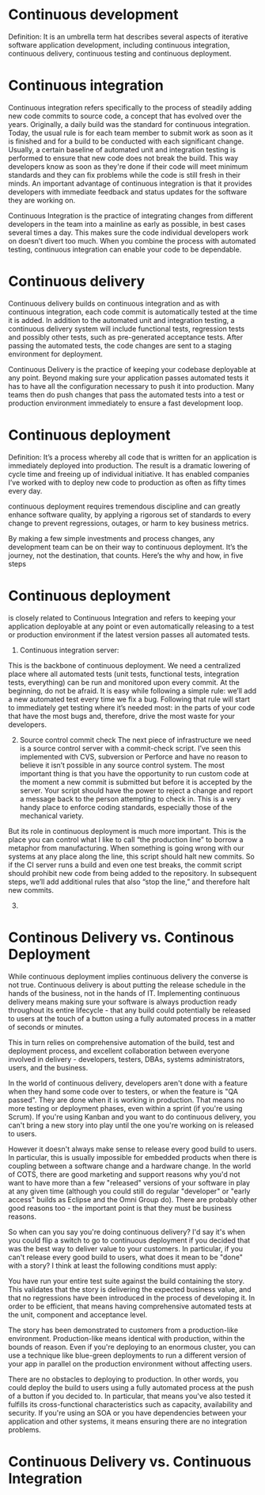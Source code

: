 # Continuous development
Definition: It is an umbrella term hat describes several aspects of iterative software application development, including continuous integration, continuous delivery, continuous testing and continuous deployment.


# Continuous integration
Continuous integration refers specifically to the process of steadily adding new code commits to source code, a concept that has evolved over the years. Originally, a daily build was the standard for continuous integration. Today, the usual rule is for each team member to submit work as soon as it is finished and for a build to be conducted with each significant change. Usually, a certain baseline of automated unit and integration testing is performed to ensure that new code does not break the build. This way developers know as soon as they're done if their code will meet minimum standards and they can fix problems while the code is still fresh in their minds. An important advantage of continuous integration is that it provides developers with immediate feedback and status updates for the software they are working on.

Continuous Integration is the practice of integrating changes from different developers in the team into a mainline as early as possible, in best cases several times a day. This makes sure the code individual developers work on doesn’t divert too much. When you combine the process with automated testing, continuous integration can enable your code to be dependable.


# Continuous delivery
Continuous delivery builds on continuous integration and as with continuous integration, each code commit is automatically tested at the time it is added. In addition to the automated unit and integration testing, a continuous delivery system will include functional tests, regression tests and possibly other tests, such as pre-generated acceptance tests. After passing the automated tests, the code changes are sent to a staging environment for deployment.

Continuous Delivery
is the practice of keeping your codebase deployable at any point. Beyond making sure your application passes automated tests it has to have all the configuration necessary to push it into production. Many teams then do push changes that pass the automated tests into a test or production environment immediately to ensure a fast development loop.


# Continuous deployment

Definition: 
It’s a process whereby all code that is written for an application is immediately deployed into production. The result is a dramatic lowering of cycle time and freeing up of individual initiative. It has enabled companies I’ve worked with to deploy new code to production as often as fifty times every day.

continuous deployment requires tremendous discipline and can greatly enhance software quality, by applying a rigorous set of standards to every change to prevent regressions, outages, or harm to key business metrics.

By making a few simple investments and process changes, any development team can be on their way to continuous deployment. It’s the journey, not the destination, that counts. Here’s the why and how, in five steps

# Continuous deployment

is closely related to Continuous Integration and refers to keeping your application deployable at any point or even automatically releasing to a test or production environment if the latest version passes all automated tests.



1. Continuous integration server:

This is the backbone of continuous deployment. We need a centralized place where all automated tests (unit tests, functional tests, integration tests, everything) can be run and monitored upon every commit.
At the beginning, do not be afraid. It is easy while following a simple rule: we’ll add a new automated test every time we fix a bug. Following that rule will start to immediately get testing where it’s needed most: in the parts of your code that have the most bugs and, therefore, drive the most waste for your developers. 

2. Source control commit check
The next piece of infrastructure we need is a source control server with a commit-check script. I’ve seen this implemented with CVS, subversion or Perforce and have no reason to believe it isn’t possible in any source control system. The most important thing is that you have the opportunity to run custom code at the moment a new commit is submitted but before it is accepted by the server. Your script should have the power to reject a change and report a message back to the person attempting to check in. This is a very handy place to enforce coding standards, especially those of the mechanical variety.

But its role in continuous deployment is much more important. This is the place you can control what I like to call “the production line” to borrow a metaphor from manufacturing. When something is going wrong with our systems at any place along the line, this script should halt new commits. So if the CI server runs a build and even one test breaks, the commit script should prohibit new code from being added to the repository. In subsequent steps, we’ll add additional rules that also “stop the line,” and therefore halt new commits.

3. 

# Continous Delivery vs. Continous Deployment

While continuous deployment implies continuous delivery the converse is not true. Continuous delivery is about putting the release schedule in the hands of the business, not in the hands of IT. Implementing continuous delivery means making sure your software is always production ready throughout its entire lifecycle - that any build could potentially be released to users at the touch of a button using a fully automated process in a matter of seconds or minutes.

This in turn relies on comprehensive automation of the build, test and deployment process, and excellent collaboration between everyone involved in delivery - developers, testers, DBAs, systems administrators, users, and the business.

In the world of continuous delivery, developers aren't done with a feature when they hand some code over to testers, or when the feature is "QA passed". They are done when it is working in production. That means no more testing or deployment phases, even within a sprint (if you're using Scrum). If you're using Kanban and you want to do continuous delivery, you can't bring a new story into play until the one you're working on is released to users.

However it doesn't always make sense to release every good build to users. In particular, this is usually impossible for embedded products when there is coupling between a software change and a hardware change. In the world of COTS, there are good marketing and support reasons why you'd not want to have more than a few "released" versions of your software in play at any given time (although you could still do regular "developer" or "early access" builds as Eclipse and the Omni Group do). There are probably other good reasons too - the important point is that they must be business reasons.

So when can you say you're doing continuous delivery? I'd say it's when you could flip a switch to go to continuous deployment if you decided that was the best way to deliver value to your customers. In particular, if you can't release every good build to users, what does it mean to be "done" with a story? I think at least the following conditions must apply:


You have run your entire test suite against the build containing the story. This validates that the story is delivering the expected business value, and that no regressions have been introduced in the process of developing it. In order to be efficient, that means having comprehensive automated tests at the unit, component and acceptance level.
    
The story has been demonstrated to customers from a production-like environment. Production-like means identical with production, within the bounds of reason. Even if you're deploying to an enormous cluster, you can use a technique like blue-green deployments to run a different version of your app in parallel on the production environment without affecting users.

There are no obstacles to deploying to production. In other words, you could deploy the build to users using a fully automated process at the push of a button if you decided to. In particular, that means you've also tested it fulfills its cross-functional characteristics such as capacity, availability and security. If you're using an SOA or you have dependencies between your application and other systems, it means ensuring there are no integration problems.


# Continuous Delivery vs. Continuous Integration

